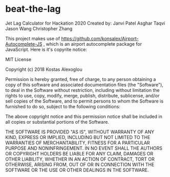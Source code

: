 # beat-the-lag
Jet Lag Calculator for Hackation 2020
Created by:
Janvi Patel
Asghar Taqvi
Jason Wang
Christopher Zhang

This project makes use of https://github.com/konsalex/Airport-Autocomplete-JS , which
is an airport autocomplete package for JavaScript. Here is it's copyrite notice:

MIT License

Copyright (c) 2018 Kostas Alexoglou

Permission is hereby granted, free of charge, to any person obtaining a copy
of this software and associated documentation files (the "Software"), to deal
in the Software without restriction, including without limitation the rights
to use, copy, modify, merge, publish, distribute, sublicense, and/or sell
copies of the Software, and to permit persons to whom the Software is
furnished to do so, subject to the following conditions:

The above copyright notice and this permission notice shall be included in all
copies or substantial portions of the Software.

THE SOFTWARE IS PROVIDED "AS IS", WITHOUT WARRANTY OF ANY KIND, EXPRESS OR
IMPLIED, INCLUDING BUT NOT LIMITED TO THE WARRANTIES OF MERCHANTABILITY,
FITNESS FOR A PARTICULAR PURPOSE AND NONINFRINGEMENT. IN NO EVENT SHALL THE
AUTHORS OR COPYRIGHT HOLDERS BE LIABLE FOR ANY CLAIM, DAMAGES OR OTHER
LIABILITY, WHETHER IN AN ACTION OF CONTRACT, TORT OR OTHERWISE, ARISING FROM,
OUT OF OR IN CONNECTION WITH THE SOFTWARE OR THE USE OR OTHER DEALINGS IN THE
SOFTWARE.
